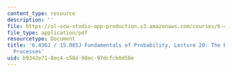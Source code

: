 ```yaml
---
content_type: resource
description: ''
file: https://ol-ocw-studio-app-production.s3.amazonaws.com/courses/6-436j-fundamentals-of-probability-fall-2018/b9342e718ec4c58d98ec97dcfcb0d56e_MIT6_436JF18_lec20.pdf
file_type: application/pdf
resourcetype: Document
title: '6.436J / 15.085J Fundamentals of Probability, Lecture 20: The Basics of Stochastic
  Processes'
uid: b9342e71-8ec4-c58d-98ec-97dcfcb0d56e
---
```

